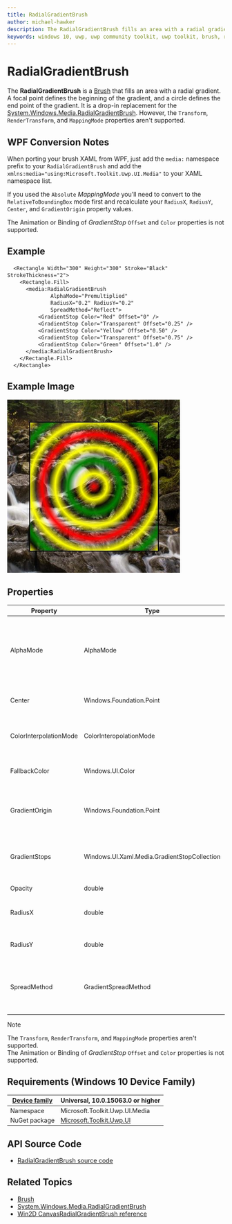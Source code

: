 ```yaml
---
title: RadialGradientBrush
author: michael-hawker
description: The RadialGradientBrush fills an area with a radial gradient. A focal point defines the beginning of the gradient, and a circle defines the end point of the gradient. 
keywords: windows 10, uwp, uwp community toolkit, uwp toolkit, brush, radial gradient, gradient
---
```


# RadialGradientBrush

The **RadialGradientBrush** is a [Brush](https://docs.microsoft.com/en-us/uwp/api/windows.ui.xaml.media.brush) that fills an area with a radial gradient. A focal point defines the beginning of the gradient, and a circle defines the end point of the gradient.  It is a drop-in replacement for the [System.Windows.Media.RadialGradientBrush](https://msdn.microsoft.com/en-us/library/system.windows.media.radialgradientbrush(v=vs.110).aspx).  However, the `Transform`, `RenderTransform`, and `MappingMode` properties aren't supported.

## WPF Conversion Notes

When porting your brush XAML from WPF, just add the `media:` namespace prefix to your `RadialGradientBrush` and add the `xmlns:media="using:Microsoft.Toolkit.Uwp.UI.Media"` to your XAML namespace list.

If you used the `Absolute` *MappingMode* you'll need to convert to the `RelativeToBoundingBox` mode first and recalculate your `RadiusX`, `RadiusY`, `Center`, and `GradientOrigin` property values.

The Animation or Binding of *GradientStop* `Offset` and `Color` properties is not supported.

## Example

```xaml
  <Rectangle Width="300" Height="300" Stroke="Black" StrokeThickness="2">
    <Rectangle.Fill>
      <media:RadialGradientBrush 
              AlphaMode="Premultiplied"
              RadiusX="0.2" RadiusY="0.2"
              SpreadMethod="Reflect">
          <GradientStop Color="Red" Offset="0" />
          <GradientStop Color="Transparent" Offset="0.25" />
          <GradientStop Color="Yellow" Offset="0.50" />
          <GradientStop Color="Transparent" Offset="0.75" />
          <GradientStop Color="Green" Offset="1.0" />
      </media:RadialGradientBrush>
    </Rectangle.Fill>
  </Rectangle>
```

## Example Image

![Radial Gradient](../resources/images/Brushes-RadialGradient.jpg "Radial Gradient")

## Properties

| Property | Type | Description |
| -- | -- | -- |
| AlphaMode | AlphaMode | Specifies how the alpha channel affects color channels.  The default is `Straight` for compatibility with WPF; however, the `Premultiplied` value may provide a more natural transition to transparent values.
| Center | Windows.Foundation.Point | The center of the outermost circle of the radial gradient.  The default is `0.5,0.5`. |
| ColorInterpolationMode | ColorInteropolationMode | Specifies how the gradient's colors are interpolated.  The default is `SRgbLinearInterpolation`. |
| FallbackColor | Windows.UI.Color | The color to use for rendering in case the CompositionBrush can't be rendered. |
| GradientOrigin | Windows.Foundation.Point | The location of the two-dimensional focal point that defines the beginning of the gradient.  The default is `0.5,0.5`. |
| GradientStops | Windows.UI.Xaml.Media.GradientStopCollection | The brush's gradient stops.  *Indiviual GradientStop's `Offset` and `Color` properties can't be bound or animated.* |
| Opacity | double | Gets or sets the degree of opacity of a Brush. |
| RadiusX | double | The horizontal radius of the outermost circle of the radial gradient. The default is `0.5`. |
| RadiusY | double | The vertical radius of the outermost circle of the radial gradient.  The default is `0.5`. |
| SpreadMethod | GradientSpreadMethod | The type of spread method that specifies how to draw a gradient that starts or ends inside the bounds of the object to be painted.  The default is `Pad`.

> [!NOTE]
The `Transform`, `RenderTransform`, and `MappingMode` properties aren't supported.  
The Animation or Binding of *GradientStop* `Offset` and `Color` properties is not supported.

## Requirements (Windows 10 Device Family)

| [Device family](http://go.microsoft.com/fwlink/p/?LinkID=526370) | Universal, 10.0.15063.0 or higher |
| --- | --- |
| Namespace | Microsoft.Toolkit.Uwp.UI.Media |
| NuGet package | [Microsoft.Toolkit.Uwp.UI](https://www.nuget.org/packages/Microsoft.Toolkit.Uwp.UI/) |

## API Source Code

- [RadialGradientBrush source code](https://github.com/Microsoft/UWPCommunityToolkit/blob/master/Microsoft.Toolkit.Uwp/Media/RadialGradientBrush.cs)

## Related Topics

- [Brush](https://docs.microsoft.com/en-us/uwp/api/windows.ui.xaml.media.brush)
- [System.Windows.Media.RadialGradientBrush](https://msdn.microsoft.com/en-us/library/system.windows.media.radialgradientbrush(v=vs.110).aspx)
- [Win2D CanvasRadialGradientBrush reference](http://microsoft.github.io/Win2D/html/T_Microsoft_Graphics_Canvas_Brushes_CanvasRadialGradientBrush.htm)
